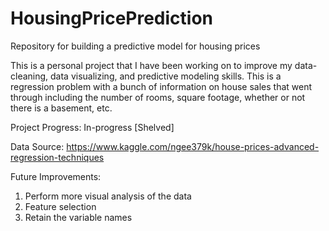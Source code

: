 # HousingPricePrediction
 Repository for building a predictive model for housing prices

This is a personal project that I have been working on to improve my data-cleaning, data visualizing, and predictive modeling skills. This is a regression problem with a bunch of information on house sales that went through including the number of rooms, square footage, whether or not there is a basement, etc.

Project Progress: In-progress [Shelved]

Data Source: https://www.kaggle.com/ngee379k/house-prices-advanced-regression-techniques

Future Improvements:
1. Perform more visual analysis of the data
2. Feature selection
3. Retain the variable names 
